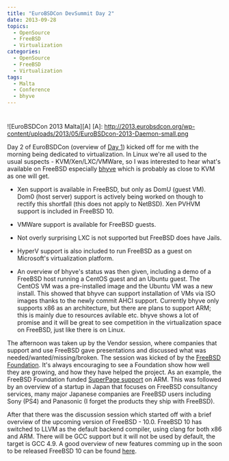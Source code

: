 ```yaml
---
title: "EuroBSDCon DevSummit Day 2"
date: 2013-09-28
topics:
  - OpenSource
  - FreeBSD
  - Virtualization
categories:
  - OpenSource
  - FreeBSD
  - Virtualization
tags:
  - Malta
  - Conference
  - bhyve
---
```

# 
![EuroBSDCon 2013 Malta][A]
 [A]: http://2013.eurobsdcon.org/wp-content/uploads/2013/05/EuroBSDcon-2013-Daemon-small.png

Day 2 of EuroBSDCon (overview of [Day 1][1]) kicked off for me with the morning being dedicated to virtualization. In Linux we're all used to the usual suspects - KVM/Xen/LXC/VMWare, so I was interested to hear what's available on FreeBSD especially [bhyve][2] which is probably as close to KVM as one will get.

 [1]: /post/2013-09-27-eurobsdcon-devsummit-day-1 "Overview of Day 1 of EuroBSDCon DevSummit"
 [2]: http://bhyve.org/ "The BSD Hypervisor"

 * Xen support is available in FreeBSD, but only as DomU (guest VM). Dom0 (host server) support is actively being worked on though to rectify this shortfall (this does not apply to NetBSD). Xen PVHVM support is included in FreeBSD 10. 

 * VMWare support is available for FreeBSD guests. 

 * Not overly surprising LXC is not supported but FreeBSD does have Jails. 

 * HyperV support is also included to run FreeBSD as a guest on Microsoft's virtualization platform.

 * An overview of bhyve's status was then given, including a demo of a FreeBSD host running a CentOS guest and an Ubuntu guest. The CentOS VM was a pre-installed image and the Ubuntu VM was a new install. This showed that bhyve can support installation of VMs via ISO images thanks to the newly commit AHCI support. Currently bhyve only supports x86 as an architecture, but there are plans to support ARM; this is mainly due to resources avilable etc. bhyve shows a lot of promise and it will be great to see competition in the virtualization space on FreeBSD, just like there is on Linux.

The afternoon was taken up by the Vendor session, where companies that support and use FreeBSD gave presentations and discussed what was needed/wanted/missing/broken. The session was kicked of by the [FreeBSD Foundation][3]. It's always encouraging to see a Foundation show how well they are growing, and how they have helped the project. As an example, the FreeBSD Foundation funded [SuperPage support][4] on ARM. This was followed by an overview of a startup in Japan that focuses on FreeBSD consultancy services, many major Japanese companies are FreeBSD users including Sony (PS4) and Panasonic (I forget the products they ship with FreeBSD). 

After that there was the discussion session which started off with a brief overview of the upcoming version of FreeBSD - 10.0. FreeBSD 10 has switched to LLVM as the default backend compiler, using clang for both x86 and ARM. There will be GCC support but it will not be used by default, the target is GCC 4.9. A good overview of new features comming up in the soon to be released FreeBSD 10 can be found [here][5].

 [3]: http://www.freebsdfoundation.org/ "The FreeBSD Foundation, supporting the FreeBSD Project"
 [4]: http://blogs.arm.com/software-enablement/1079-transparent-superpages-for-freebsd-on-arm/ "SuperPage support on FreeBSD by SemiHalf"
 [5]: http://www.freebsdnews.net/2013/09/20/freebsd-10s-new-technologies-and-features/ "New features in FreeBSD 10"

